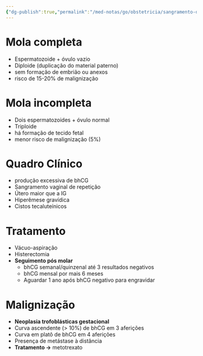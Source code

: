 ```yaml
---
{"dg-publish":true,"permalink":"/med-notas/go/obstetricia/sangramento-de-primeira-metade/doenca-trofoblastica-gestacional/","tags":["review"]}
---
```


# Mola completa
- Espermatozoide + óvulo vazio
- Diploide (duplicação do material paterno)
- sem formação de embrião ou anexos
- risco de 15-20% de malignização

# Mola incompleta
- Dois espermatozoides + óvulo normal
- Triploide
- há formação de tecido fetal
- menor risco de malignização (5%)

# Quadro Clínico
- produção excessiva de bhCG
- Sangramento vaginal de repetição
- Útero maior que a IG
- Hiperêmese gravídica
- Cistos tecaluteínicos

# Tratamento
- Vácuo-aspiração
- Histerectomia
- **Seguimento pós molar**
	- bhCG semanal/quinzenal até 3 resultados negativos
	- bhCG mensal por mais 6 meses
	- Aguardar 1 ano após bhCG negativo para engravidar
# Malignização
- **Neoplasia trofoblásticas gestacional**
- Curva ascendente (> 10%) de bhCG em 3 aferições 
- Curva em platô de bhCG em 4 aferições
- Presença de metástase à distância
- **Tratamento ->** metotrexato